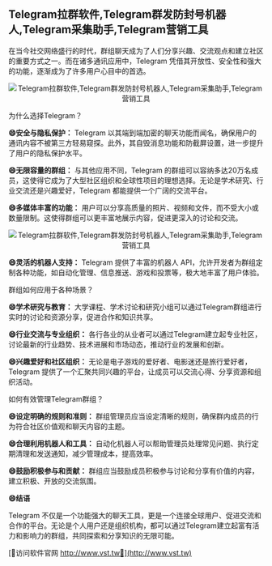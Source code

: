 ## **Telegram拉群软件,Telegram群发防封号机器人,Telegram采集助手,Telegram营销工具**

在当今社交网络盛行的时代，群组聊天成为了人们分享兴趣、交流观点和建立社区的重要方式之一。而在诸多通讯应用中，Telegram 凭借其开放性、安全性和强大的功能，逐渐成为了许多用户心目中的首选。

 <center><img src="https://vst.tw/MP4/tuiguang/png/0.png" alt="Telegram拉群软件,Telegram群发防封号机器人,Telegram采集助手,Telegram营销工具"></center>

为什么选择Telegram？

**😄安全与隐私保护：**
Telegram 以其端到端加密的聊天功能而闻名，确保用户的通讯内容不被第三方轻易窥探。此外，其自毁消息功能和防截屏设置，进一步提升了用户的隐私保护水平。

**😄无限容量的群组：**
与其他应用不同，Telegram 的群组可以容纳多达20万名成员，这使得它成为了大型社区组织和全球性项目的理想选择。无论是学术研究、行业交流还是兴趣爱好，Telegram 都能提供一个广阔的交流平台。

**😄多媒体丰富的功能：**
用户可以分享高质量的照片、视频和文件，而不受大小或数量限制。这使得群组可以更丰富地展示内容，促进更深入的讨论和交流。

 <center><img src="https://vst.tw/MP4/tuiguang/png/2.png" alt="Telegram拉群软件,Telegram群发防封号机器人,Telegram采集助手,Telegram营销工具"></center>

**😄灵活的机器人支持：**
Telegram 提供了丰富的机器人 API，允许开发者为群组定制各种功能，如自动化管理、信息推送、游戏和投票等，极大地丰富了用户体验。

群组如何应用于各种场景？

**😄学术研究与教育：**
大学课程、学术讨论和研究小组可以通过Telegram群组进行实时的讨论和资源分享，促进合作和知识共享。

**😄行业交流与专业组织：**
各行各业的从业者可以通过Telegram建立起专业社区，讨论最新的行业趋势、技术进展和市场动态，推动行业的发展和创新。

**😄兴趣爱好和社区组织：**
无论是电子游戏的爱好者、电影迷还是旅行爱好者，Telegram 提供了一个汇聚共同兴趣的平台，让成员可以交流心得、分享资源和组织活动。

如何有效管理Telegram群组？

**😄设定明确的规则和准则：**
群组管理员应当设定清晰的规则，确保群内成员的行为符合社区价值观和聊天内容的主题。

**😄合理利用机器人和工具：**
自动化机器人可以帮助管理员处理常见问题、执行定期清理和发送通知，减少管理成本，提高效率。

**😄鼓励积极参与和贡献：**
群组应当鼓励成员积极参与讨论和分享有价值的内容，建立积极、开放的交流氛围。

**😄结语**

Telegram 不仅是一个功能强大的聊天工具，更是一个连接全球用户、促进交流和合作的平台。无论是个人用户还是组织机构，都可以通过Telegram建立起富有活力和影响力的群组，共同探索和分享知识的无限可能。


[👻访问软件官网 http://www.vst.tw👻](http://www.vst.tw)
